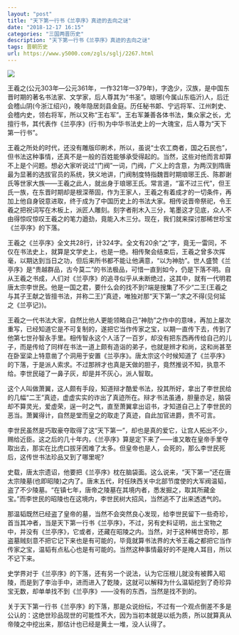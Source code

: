 ```yaml
---
layout: "post"
title: "天下第一行书《兰亭序》真迹的去向之谜"
date: "2018-12-17 16:15"
categories: "三国两晋历史"
description: "天下第一行书《兰亭序》真迹的去向之谜"
tags: 晋朝历史
url: https://www.y5000.com/zgls/sglj/2267.html
---
```






[![](https://img.y5000.com/uploads/allimg/160328/4-16032R34024558.jpg)](https://www.y5000.com/)

王羲之(公元303年—公元361年，一作321年—379年)，字逸少，汉族，是中国东晋时期的著名书法家、文学家，后人尊其为“书圣”。琅琊(今属山东临沂)人，后迁会稽山阴(今浙江绍兴)，晚年隐居剡县金庭。历任秘书郞、宁远将军、江州刺史、会稽内史，领右将军，所以又称“王右军”。王右军兼善各体书法，集众家之长，尤擅行书，其代表作《兰亭序》(行书)为中华书法史上的一大瑰宝，后人尊为“天下第一行书”。

王羲之所处的时代，还没有雕版印刷术，所以，虽说“士农工商者，国之石民也”，但书法这种事情，还真不是一般的百姓能够承受得起的。当然，这些对他而言却算不上是个问题。想必大家听说过“门阀”一词，门阀，广义上的含意，为两汉到隋唐最为显著的选拔官员的系统，狭义地讲，门阀制度特指魏晋时期琅琊王氏、陈郡谢氏等世家大族——王羲之此人，就出身于琅琊王氏。常言道，“富不过三代”，但王氏一族，在东晋时期却是根深蒂固，作为王家人，王羲之有着成才的一切条件，再加上他自身锐意进取，终于成为了中国历史上的书法大家。相传说晋帝祭祀，令王羲之把祝词写在木板上，派匠人雕刻。刻字者削木入三分，笔墨这才见底，众人不由得惊叹惊叹王羲之的笔力遒劲，竟能入木三分。现在，我们就来探讨那稀世珍宝《兰亭序》的下落。

王羲之《兰亭序》全文共28行，计324字。全文有20余“之”字，竟无一雷同，不仅在书法史上，就算是文学史上，也是一绝。相传聚会结束后，王羲之曾多次挥毫，以期达到当日之功，但后来所书都不能让他满意，“以为神肋”。世人盛赞《兰亭序》是“贵越群品，古今莫二”的书法极品，可惜一直到如今，仍是下落不明。自从王羲之书成，人们对《兰亭序》的追寻似乎从未断绝过，这其中，就有一代明君唐太宗李世民。他是一国之君，要什么会的找不到?端是搜集了不少“二王(王羲之与其子王献之皆擅书法，并称二王)”真迹，唯独对那“天下第一”求之不得(见何延之《兰亭记》)。

王羲之一代书法大家，自然比他人更能领略自己“神肋”之作中的意味，再加上屡次重写，已经知道它是不可复制的，遂把它当作传家之宝，以期一直传下去，传到了他第七世孙智永手里。相传智永这个人活了一百岁，却没有把东西再传给自己的儿子，而是传给了同样在书法一道上颇有造诣的弟子，也就是辨才和尚，这和尚甚至在卧室梁上特意凿了个洞用于安置《兰亭序》。唐太宗这个时候知道了《兰亭序》的下落，于是派人索求。不过那辨才也真是天做的胆子，竟然推说不知，执意不给。李世民碰了一鼻子灰，却是并不灰心，派人智取。

这个人叫做萧翼，这人颇有手段，知道辩才酷爱书法，投其所好，拿出了李世民给的几幅“二王”真迹，虚虚实实的诈出了真迹所在。辩才书法虽通，胆量亦足，脑袋却不算灵光，爱虚荣，逞一时之气，直至萧翼拿出诏书，才知道自己上了李世民的恶当。萧翼得计，自然是堂而皇之的取走了真迹，自此加官进爵，贵不可言。

李世民虽然是巧取豪夺取得了这“天下第一”，却也是真的爱它，让宫人拓出不少，赐给近臣。这之后的几十年内，《兰亭序》算是定下来了——谁又敢在皇帝手里夺取出去，那实在比虎口拔牙困难了太多。但皇帝也是人，会死的，那么李世民死后，这传世书法珍品又到了哪里呢?

史载，唐太宗遗诏，他要把《兰亭序》枕在脑袋面。这么说来，“天下第一”还在唐太宗陵墓(也即昭陵)之内了。唐末五代，时任陕西关中北部节度使的大军阀温韬，盗了不少陵墓。“在镇七年，唐帝之陵墓在其境内者，悉发掘之，取其所藏金宝。”而李世民的昭陵也在这境内，李世民树大招风，当然逃不了出来透透气的。

那温韬既然已经盗了皇帝的墓，当然不会突然良心发现，给李世民留下一些奇珍，首当其冲者，当是天下第一行书《兰亭序》，不过，另有史料证明，出土宝物之中，并没有《兰亭序》，它或者，还藏在昭陵之内。当然，对于这种稀世奇珍，那盗墓贼刻意不把它记下来也是有可能的，毕竟就算书法界的大爷王羲之都把它当作传家之宝，温韬有点私心也是有可能的。当然这种事情最好的不是掩人耳目，所以不记下来。

史学界对于《兰亭序》的下落，还有另一个说法，认为它压根儿就没有被葬入昭陵，而是到了李治手中，进而进入了亁陵，这就可以解释为什么温韬挖到了奇珍异宝无数，却单单找不到《兰亭序》——没有的东西，当然是找不到的。

关于天下第一行书《兰亭序》的下落，那是众说纷纭，不过有一个观点倒差不多是公认的：这绝世珍品现世的可能性不大，因为当初本就是以纸为质，所以就算真从帝陵之中挖出来，那估计也已经是黄土一堆，没人认得了。
